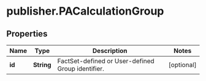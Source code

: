 # publisher.PACalculationGroup

## Properties

Name | Type | Description | Notes
------------ | ------------- | ------------- | -------------
**id** | **String** | FactSet-defined or User-defined Group identifier. | [optional] 


